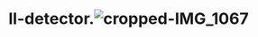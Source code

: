 # ll-detector.![cropped-IMG_1067](https://github.com/user-attachments/assets/129c150c-2138-42f7-bb93-325cf4d51649)
